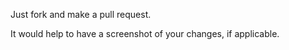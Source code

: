 Just fork and make a pull request.

It would help to have a screenshot of your changes, if applicable.
